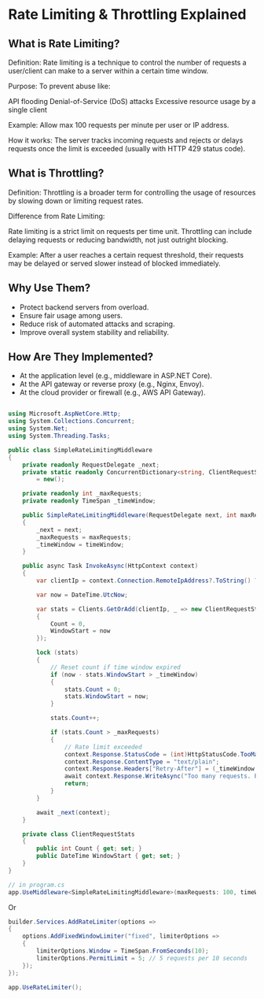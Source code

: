 # Rate Limiting & Throttling Explained

## What is Rate Limiting?

Definition:
Rate limiting is a technique to control the number of requests a user/client can make to a server within a certain time window.

Purpose:
To prevent abuse like:

API flooding
Denial-of-Service (DoS) attacks
Excessive resource usage by a single client

Example:
Allow max 100 requests per minute per user or IP address.

How it works:
The server tracks incoming requests and rejects or delays requests once the limit is exceeded (usually with HTTP 429 status code).

## What is Throttling?

Definition:
Throttling is a broader term for controlling the usage of resources by slowing down or limiting request rates.

Difference from Rate Limiting:

Rate limiting is a strict limit on requests per time unit.
Throttling can include delaying requests or reducing bandwidth, not just outright blocking.

Example:
After a user reaches a certain request threshold, their requests may be delayed or served slower instead of blocked immediately.

## Why Use Them?

- Protect backend servers from overload.
- Ensure fair usage among users.
- Reduce risk of automated attacks and scraping.
- Improve overall system stability and reliability.

## How Are They Implemented?

- At the application level (e.g., middleware in ASP.NET Core).
- At the API gateway or reverse proxy (e.g., Nginx, Envoy).
- At the cloud provider or firewall (e.g., AWS API Gateway).


```csharp

using Microsoft.AspNetCore.Http;
using System.Collections.Concurrent;
using System.Net;
using System.Threading.Tasks;

public class SimpleRateLimitingMiddleware
{
    private readonly RequestDelegate _next;
    private static readonly ConcurrentDictionary<string, ClientRequestStats> Clients 
        = new();

    private readonly int _maxRequests;
    private readonly TimeSpan _timeWindow;

    public SimpleRateLimitingMiddleware(RequestDelegate next, int maxRequests, TimeSpan timeWindow)
    {
        _next = next;
        _maxRequests = maxRequests;
        _timeWindow = timeWindow;
    }

    public async Task InvokeAsync(HttpContext context)
    {
        var clientIp = context.Connection.RemoteIpAddress?.ToString() ?? "unknown";

        var now = DateTime.UtcNow;

        var stats = Clients.GetOrAdd(clientIp, _ => new ClientRequestStats
        {
            Count = 0,
            WindowStart = now
        });

        lock (stats)
        {
            // Reset count if time window expired
            if (now - stats.WindowStart > _timeWindow)
            {
                stats.Count = 0;
                stats.WindowStart = now;
            }

            stats.Count++;

            if (stats.Count > _maxRequests)
            {
                // Rate limit exceeded
                context.Response.StatusCode = (int)HttpStatusCode.TooManyRequests; // 429
                context.Response.ContentType = "text/plain";
                context.Response.Headers["Retry-After"] = (_timeWindow - (now - stats.WindowStart)).TotalSeconds.ToString("F0");
                await context.Response.WriteAsync("Too many requests. Please try again later.");
                return;
            }
        }

        await _next(context);
    }

    private class ClientRequestStats
    {
        public int Count { get; set; }
        public DateTime WindowStart { get; set; }
    }
}

// in program.cs
app.UseMiddleware<SimpleRateLimitingMiddleware>(maxRequests: 100, timeWindow: TimeSpan.FromMinutes(1));

```

Or 

``` csharp
builder.Services.AddRateLimiter(options =>
{
    options.AddFixedWindowLimiter("fixed", limiterOptions =>
    {
        limiterOptions.Window = TimeSpan.FromSeconds(10);
        limiterOptions.PermitLimit = 5; // 5 requests per 10 seconds
    });
});

app.UseRateLimiter();
